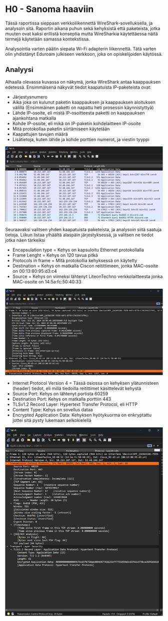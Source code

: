 # H0 - Sanoma haaviin

Tässä raportissa sieppaan verkkoliikennettä WireShark-sovelluksella, ja analysoin sitä. Raportin aikana puhun sekä kehyksistä että paketeista, jotka muuten ovat kaksi erillistä konseptia mutta WireSharkia käytettäessa näitä termejä käytetään samassa kontekstissa.

Analysointia varten päätin siepata Wi-Fi adapterin liikennettä. Tätä varten olin yhdistänyt Eduroam julkiseen verkkoon, joka on opiskelijoiden käytössä.

## Analyysi

Alhaalla olevassa kuvassa on näkymä, jonka WireShark antaa kaappauksen edetessä. Ensimmäisenä näkyvät tiedot kaapatuista IP-paketeista ovat:

- Järjestysnumero
- Aika joka on kulunut paketin kaappauksen ja kaappauksen aloituksen välillä (Ensimmäinen paketti on napattu heti prosessin käynnistyttyä)
- Lähde IP-osoite, eli mistä IP-osoitteesta paketti on kaappauksen ajankohtana matkalla
- Kohde IP-osoite, eli mikä on IP-paketin kohdelaitteen IP-osoite
- Mitä protokollaa paketin siirtämiseen käytetään
- Kaapattujen tavujen määrä
- Lisätietoja, kuten lähde ja kohde porttien numerot, ja viestin tyyppi

![WireShark kaappauksen näkymä](https://github.com/rakkitect/penetration-testing/blob/main/reports/Kuvat/kaappaus.png)

Seuraavaksi valitsen yhden kaapatuista paketeista, ja analysoin siitä saatuja tietoja. Liikun listaa ylhäältä alaspäin järjestyksessä, ja valitsen ne tiedot jotka näen tärkeiksi

- Encapsulation type = Kehys on kapsuloitu Ethernet protokollalla
- Frame Lenght = Kehys on 120 tavua pitkä
- Protocols in frame = Mitä protokollia kehyksessä on käytetty
- Destination = Kehys on matkalla Ciscon reitittimeen, jonka MAC-osoite on 00:13:80:95:d3:c4
- Source = Kehys on viimeksi lähtenyt LiteonTechno verkkolaitteesta jonka MAC-osoite on 14:5a:fc:50:40:33

![Kaapattu-Kehys1](https://github.com/rakkitect/penetration-testing/blob/main/reports/Kuvat/kaapattu-paketti1.png)

- Internet Protocol Version 4 = Tässä osiossa on kehyksen ylätunnisteen (header) tiedot, eli millä tiedoilla reitittimet käsittelevät kehystä
- Source Port: Kehys on lähtenyt portista 60259
- Destination Port: Kehys on matkalla porttiin 443
- TLSv1.2 Record Layer: Hypertext Transfer Protocol, eli HTTP
- Content Type: Kehys on sovellus dataa
- Encrypted Application Data: Kehyksen hyötykuorma on enkryptattu jottei sitä pysty lukemaan selkokielellä

![Kaapattu-kehys2](https://github.com/rakkitect/penetration-testing/blob/main/reports/Kuvat/kaapattu-paketti2.png)
